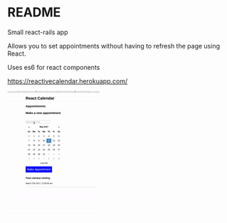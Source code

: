 # README

Small react-rails app

Allows you to set appointments without having to refresh the page using React.

Uses es6 for react components  

https://reactivecalendar.herokuapp.com/

![alt text](https://github.com/DaniVSainz/calendar-react-rails/blob/master/ezgif.com-crop.gif)
